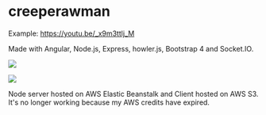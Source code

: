 # creeperawman
Example: https://youtu.be/_x9m3ttlj_M

Made with Angular, Node.js, Express, howler.js, Bootstrap 4 and Socket.IO.

<img src="https://lh3.googleusercontent.com/ufaPtq1tL7Hl026PzR3FtX3GyJRBK_2LueI9MyLwaT196MoMcJQJbf9u81f37yMmGt3UBC_HdSLFtQERKidlqDUuBhR-WpFZ0LJ1jMe43gEks0ZefQqtAE8WcgdWT9AOKYgQpfTFTQ=w1170-h657-no"></img>

<img src="https://lh3.googleusercontent.com/yCZ4nSQFNx1bKrRq8HMCAD_nsYfqygUCxxCDtGPkI-GuosfnxoV9s_d0fiaXXix7_1MZakFYOgQthTAzHVM8pRgvoNghJ_kb7hVVpf45Pe-VbsrAjw66FRCEDZdH8vQMUTmmB4kn5snLK_Wbsx-o9bTD3vAaFGrXjs6dnwkMYlGQlOZh_VrEFCFaWtZR6cJrgd_4NzHMgv4jqUhv697EZtMNWtvZH3bnNRbVucqZmnCCHfbyF2BpnvC7ChUsrH2NNgITLGIEEuRt-eJOIcTmTEkwNgysVBwlOTYQyptT4FzwsuUQVg7Hx1_z8ipBRjCdy4vs3oIbT2cE2FvD3CXn2F3q7z6Hg_TQ2fwLqOPMSWVf22uQ1fJRcQ5-NqzXYRNYqbXJz2fj6rIcKfIKhfMOsCBvXvDoR4Ct6vfc_ufCJCEG-jfoUhXYsg4tX4G515A3QKXg-GQscK8ziIS-1IhFw7lSMBf_2rfiA-xdoxaEkwFuKbl8kNPPdqnIaJf-o9zhi-umH5Wix0kV8HT_Q6uBc9ndd3ouf37cTV-PTcXrv3DQPUoJ1Ll6dncVKcVmN-t21Mc5ezbBDVZpIB9mT6ECPK22Mr7tZAx0dvFwigphE-FqyPO6bBFtcZDaPRmgZB8KU1vQ03ookRFaebohXnDqE8pti9Dc_uO68RS5inXZQIjHSXZo_Bon4btUolM=s1170-w1170-h657-no"></img>

Node server hosted on AWS Elastic Beanstalk and Client hosted on AWS S3. It's no longer working because my AWS credits have expired.
